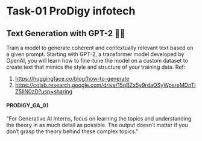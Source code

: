 # Task-01 ProDigy infotech 
## Text Generation with GPT-2 🍭🌱

Train a model to generate coherent and contextually relevant text based on a given prompt. Starting with GPT-2, a transformer model developed by OpenAI, you will learn how to fine-tune the model on a custom dataset to create text that mimics the style and structure of your training data. 
Ref:
1. https://huggingface.co/blog/how-to-generate
2. https://colab.research.google.com/drive/15qBZx5y9rdaQSyWpsreMDnTiZ5IlN0zD?usp=sharing

#### PRODIGY_GA_01
"For Generative AI Interns, focus on learning the topics and understanding the theory in as much detail as possible. The output doesn’t matter if you don’t grasp the theory behind these complex topics."
